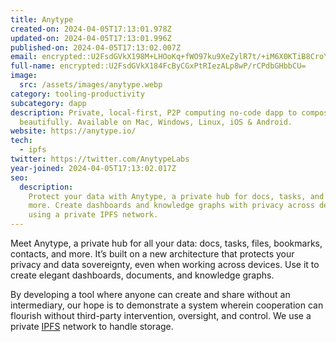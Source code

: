 ```yaml
---
title: Anytype
created-on: 2024-04-05T17:13:01.978Z
updated-on: 2024-04-05T17:13:01.996Z
published-on: 2024-04-05T17:13:02.007Z
email: encrypted::U2FsdGVkX198M+LHOoKq+fWO97ku9XeZylR7t/+iM6X0KTiB8CroYpyESvSDDcMD
full-name: encrypted::U2FsdGVkX184FcByCGxPtRIezALp8wP/rCPdbGHbbCU=
image:
  src: /assets/images/anytype.webp
category: tooling-productivity
subcategory: dapp
description: Private, local-first, P2P computing no-code dapp to compose
  beautifully. Available on Mac, Windows, Linux, iOS & Android.
website: https://anytype.io/
tech:
  - ipfs
twitter: https://twitter.com/AnytypeLabs
year-joined: 2024-04-05T17:13:02.017Z
seo:
  description:
    Protect your data with Anytype, a private hub for docs, tasks, and
    more. Create dashboards and knowledge graphs with privacy across devices
    using a private IPFS network.
---
```


Meet Anytype, a private hub for all your data: docs, tasks, files, bookmarks, contacts, and more. It’s built on a new architecture that protects your privacy and data sovereignty, even when working across devices. Use it to create elegant dashboards, documents, and knowledge graphs.

By developing a tool where anyone can create and share without an intermediary, our hope is to demonstrate a system wherein cooperation can flourish without third-party intervention, oversight, and control. We use a private [IPFS](https://docs.ipfs.tech/concepts/what-is-ipfs/) network to handle storage.

